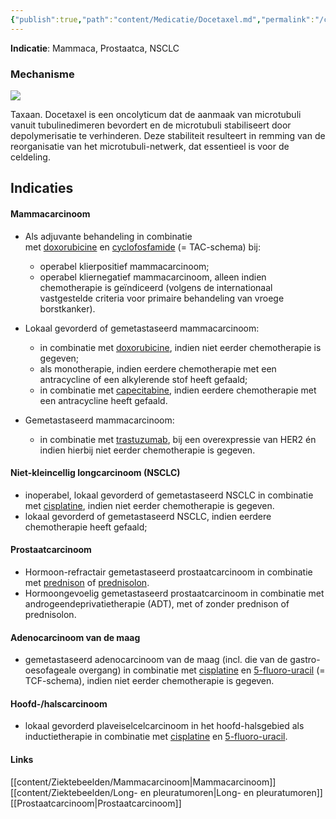 ```yaml
---
{"publish":true,"path":"content/Medicatie/Docetaxel.md","permalink":"/content/medicatie/docetaxel/","title":"Docetaxel","tags":["Medicatie/Taxanen"]}
---
```



**Indicatie**: Mammaca, Prostaatca, NSCLC

### Mechanisme

![](https://i.imgur.com/Aojk8U5.png)

Taxaan. Docetaxel is een oncolyticum dat de aanmaak van microtubuli vanuit tubulinedimeren bevordert en de microtubuli stabiliseert door depolymerisatie te verhinderen. Deze stabiliteit resulteert in remming van de reorganisatie van het microtubuli-netwerk, dat essentieel is voor de celdeling.




## Indicaties

#### Mammacarcinoom

-   Als adjuvante behandeling in combinatie met [doxorubicine](https://www-farmacotherapeutischkompas-nl.ru.idm.oclc.org/bladeren/preparaatteksten/d/doxorubicine) en [cyclofosfamide](https://www-farmacotherapeutischkompas-nl.ru.idm.oclc.org/bladeren/preparaatteksten/c/cyclofosfamide) (= TAC-schema) bij:
    -   operabel klierpositief mammacarcinoom;
    -   operabel kliernegatief mammacarcinoom, alleen indien chemotherapie is geïndiceerd (volgens de internationaal vastgestelde criteria voor primaire behandeling van vroege borstkanker).
-   Lokaal gevorderd of gemetastaseerd mammacarcinoom:
    -   in combinatie met [doxorubicine](https://www-farmacotherapeutischkompas-nl.ru.idm.oclc.org/bladeren/preparaatteksten/d/doxorubicine), indien niet eerder chemotherapie is gegeven;
    -   als monotherapie, indien eerdere chemotherapie met een antracycline of een alkylerende stof heeft gefaald;
    -   in combinatie met [capecitabine](https://www-farmacotherapeutischkompas-nl.ru.idm.oclc.org/bladeren/preparaatteksten/c/capecitabine), indien eerdere chemotherapie met een antracycline heeft gefaald.

-   Gemetastaseerd mammacarcinoom:
    -   in combinatie met [trastuzumab](https://www-farmacotherapeutischkompas-nl.ru.idm.oclc.org/bladeren/preparaatteksten/t/trastuzumab), bij een overexpressie van HER2 én indien hierbij niet eerder chemotherapie is gegeven.

#### Niet-kleincellig longcarcinoom (NSCLC)

-   inoperabel, lokaal gevorderd of gemetastaseerd NSCLC in combinatie met [cisplatine](https://www-farmacotherapeutischkompas-nl.ru.idm.oclc.org/bladeren/preparaatteksten/c/cisplatine), indien niet eerder chemotherapie is gegeven.
-   lokaal gevorderd of gemetastaseerd NSCLC, indien eerdere chemotherapie heeft gefaald;

#### Prostaatcarcinoom

-   Hormoon-refractair gemetastaseerd prostaatcarcinoom in combinatie met [prednison](https://www-farmacotherapeutischkompas-nl.ru.idm.oclc.org/bladeren/preparaatteksten/p/prednison) of [prednisolon](https://www-farmacotherapeutischkompas-nl.ru.idm.oclc.org/bladeren/preparaatteksten/p/prednisolon__systemisch_).
-   Hormoongevoelig gemetastaseerd prostaatcarcinoom in combinatie met androgeendeprivatietherapie (ADT), met of zonder prednison of prednisolon.

#### Adenocarcinoom van de maag

-   gemetastaseerd adenocarcinoom van de maag (incl. die van de gastro-oesofageale overgang) in combinatie met [cisplatine](https://www-farmacotherapeutischkompas-nl.ru.idm.oclc.org/bladeren/preparaatteksten/c/cisplatine) en [5-fluoro-uracil](https://www-farmacotherapeutischkompas-nl.ru.idm.oclc.org/bladeren/preparaatteksten/5/5_fluoro_uracil__systemisch_) (= TCF-schema), indien niet eerder chemotherapie is gegeven.

#### Hoofd-/halscarcinoom

-   lokaal gevorderd plaveiselcelcarcinoom in het hoofd-halsgebied als inductietherapie in combinatie met [cisplatine](https://www-farmacotherapeutischkompas-nl.ru.idm.oclc.org/bladeren/preparaatteksten/c/cisplatine) en [5-fluoro-uracil](https://www-farmacotherapeutischkompas-nl.ru.idm.oclc.org/bladeren/preparaatteksten/5/5_fluoro_uracil__systemisch_).







#### Links
[[content/Ziektebeelden/Mammacarcinoom\|Mammacarcinoom]]
[[content/Ziektebeelden/Long- en pleuratumoren\|Long- en pleuratumoren]]
[[Prostaatcarcinoom\|Prostaatcarcinoom]]

